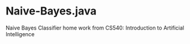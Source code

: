 # Naive-Bayes.java
Naive Bayes Classifier home work from CS540: Introduction to Artificial Intelligence
